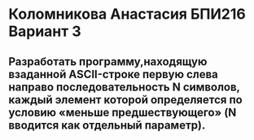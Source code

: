 # Коломникова Анастасия БПИ216 Вариант 3
## Разработать программу,находящую взаданной ASCII-строке первую слева направо последовательность N символов, каждый элемент которой определяется по условию «меньше предшествующего» (N вводится как отдельный параметр).

